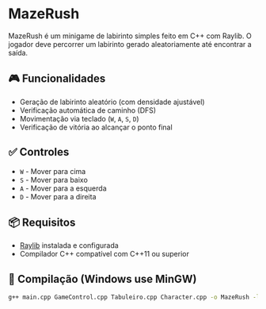# MazeRush

MazeRush é um minigame de labirinto simples feito em C++ com Raylib. O jogador deve percorrer um labirinto gerado aleatoriamente até encontrar a saída.

## 🎮 Funcionalidades

- Geração de labirinto aleatório (com densidade ajustável)
- Verificação automática de caminho (DFS)
- Movimentação via teclado (`W`, `A`, `S`, `D`)
- Verificação de vitória ao alcançar o ponto final

## ✅ Controles

- `W` - Mover para cima  
- `S` - Mover para baixo  
- `A` - Mover para a esquerda  
- `D` - Mover para a direita  

## 📦 Requisitos

- [Raylib](https://www.raylib.com/) instalada e configurada
- Compilador C++ compatível com C++11 ou superior

## 🧱 Compilação (Windows use MinGW)

```bash
g++ main.cpp GameControl.cpp Tabuleiro.cpp Character.cpp -o MazeRush -lraylib -lGL -lm -lpthread -ldl -lrt -lX11
